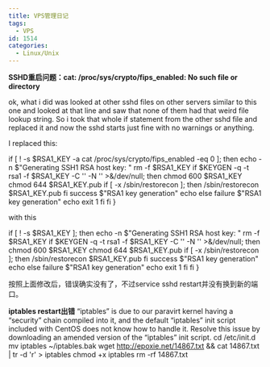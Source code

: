 ```yaml
---
title: VPS管理日记
tags:
  - VPS
id: 1514
categories:
  - Linux/Unix
---
```


**SSHD重启问题：cat: /proc/sys/crypto/fips_enabled: No such file or directory**

ok, what i did was looked at other sshd files on other servers similar to this one and looked at that line and saw that none of them had that weird file lookup string. So i took that whole if statement from the other sshd file and replaced it and now the sshd starts just fine with no warnings or anything.

I replaced this:

  if [ ! -s $RSA1_KEY -a cat /proc/sys/crypto/fips_enabled -eq 0 ]; then
     echo -n $"Generating SSH1 RSA host key: "
        rm -f $RSA1_KEY
        if $KEYGEN -q -t rsa1 -f $RSA1_KEY -C '' -N '' >&/dev/null; then
            chmod 600 $RSA1_KEY
            chmod 644 $RSA1_KEY.pub
            if [ -x /sbin/restorecon ]; then
               /sbin/restorecon $RSA1_KEY.pub
         fi
         success $"RSA1 key generation"
           echo
       else
           failure $"RSA1 key generation"
           echo
           exit 1
     fi
 fi
}

with this

  if [ ! -s $RSA1_KEY ]; then
        echo -n $"Generating SSH1 RSA host key: "
        rm -f $RSA1_KEY
        if $KEYGEN -q -t rsa1 -f $RSA1_KEY -C '' -N '' >&/dev/null; then
            chmod 600 $RSA1_KEY
            chmod 644 $RSA1_KEY.pub
            if [ -x /sbin/restorecon ]; then
               /sbin/restorecon $RSA1_KEY.pub
         fi
         success $"RSA1 key generation"
           echo
       else
           failure $"RSA1 key generation"
           echo
           exit 1
     fi
 fi
}

按照上面修改后，错误确实没有了，不过service sshd restart并没有换到新的端口。

**iptables restart出错**
“iptables” is due to our paravirt kernel having a “security” chain compiled into it, and the default “iptables” init script included with CentOS does not know how to handle it. Resolve this issue by downloading an amended version of the “iptables” init script.
cd /etc/init.d
mv iptables ~/iptables.bak
wget http://epoxie.net/14867.txt && cat 14867.txt | tr -d 'r' > iptables
chmod +x iptables
rm -rf 14867.txt